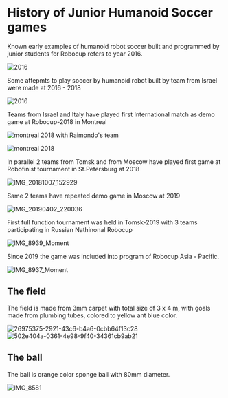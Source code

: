 # History of Junior Humanoid Soccer games
Known early examples of humanoid robot soccer built and programmed by junior students for Robocup refers to year 2016.

![2016](https://user-images.githubusercontent.com/57300002/132951057-175cb5cc-0532-4e93-b21a-31af2456f4b1.jpeg)

Some attepmts to play soccer by humanoid robot built by team from Israel were made at 2016 - 2018

![2016](https://user-images.githubusercontent.com/57300002/132952711-b1198492-efca-460f-a47d-101563bc5bfa.gif)

Teams from Israel and Italy have played first International match as demo game at Robocup-2018 in Montreal 

![montreal 2018 with Raimondo's team](https://user-images.githubusercontent.com/57300002/132952846-99b75ff3-49ed-4243-8c31-35e931f167f8.png)

![montreal 2018](https://user-images.githubusercontent.com/57300002/132952858-1eaa5c99-db66-432c-a7b6-1e7a8d59ee1f.jpeg)

In parallel 2 teams from Tomsk and from Moscow have played first game at Robofinist tournament in St.Petersburg at 2018

![IMG_20181007_152929](https://user-images.githubusercontent.com/57300002/132952938-d199c768-ba87-4e50-bff5-1b4696c85c14.jpg)

Same 2 teams have repeated demo game in Moscow at 2019

![IMG_20190402_220036](https://user-images.githubusercontent.com/57300002/132953088-5491ecec-1115-47d3-9389-515aa1395aad.jpg)

First full function tournament was held in Tomsk-2019 with 3 teams participating in Russian Nathinonal Robocup

![IMG_8939_Moment](https://user-images.githubusercontent.com/57300002/132953165-23f4b124-2ade-4bfd-a91c-b42ee762f6db.jpg)

Since 2019 the game was included into program of Robocup Asia - Pacific.

![IMG_8937_Moment](https://user-images.githubusercontent.com/57300002/132953271-f9276ed3-9711-4b97-b38a-80c9358ded82.jpg)

## The field
The field is made from 3mm carpet with total size of 3 x 4 m, with goals made from plumbing tubes, colored to yellow ant blue color.

![26975375-2921-43c6-b4a6-0cbb64f13c28](https://user-images.githubusercontent.com/57300002/132953405-5f038625-c4c1-42b7-b468-0d9d08d4717d.JPG)
![502e404a-0361-4e98-9f40-34361cb9ab21](https://user-images.githubusercontent.com/57300002/132953411-2d426a66-a673-4e5c-83b5-6d211f36d3d3.JPG)

## The ball
The ball is orange color sponge ball with 80mm diameter.

![IMG_8581](https://user-images.githubusercontent.com/57300002/132953448-8cfe521b-5d51-4a76-af99-724006e2d472.jpg)




